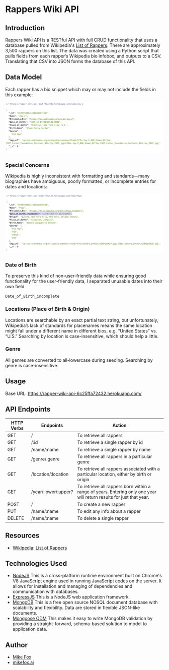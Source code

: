 # Rappers Wiki API

## Introduction

Rappers Wiki API is a RESTful API with full CRUD functionality that uses a database pulled from Wikipedia's [List of Rappers](https://en.wikipedia.org/wiki/List_of_hip_hop_musicians). There are approximately 3,500 rappers on this list. The data was created using a Python script that pulls fields from each rapper’s Wikipedia bio infobox, and outputs to a CSV. Translating that CSV into JSON forms the database of this API.

## Data Model

Each rapper has a bio snippet which may or may not include the fields in this example:

![Jay-Z bio entry](/README_images/rapper_jayz.png?raw=true "Jay-Z bio entry")

### Special Concerns

Wikipedia is highly inconsistent with formatting and standards&mdash;many biographies have ambiguous, poorly formatted, or incomplete entries for dates and locations:

![Pepa bio with poorly formatted Date of Birth](/README_images/rapper_pepa_crappy_dob.png?raw=true "Pepa bio with poorly formatted Date of Birth")

### Date of Birth

To preserve this kind of non-user-friendly data while ensuring good functionality for the user-friendly data, I separated unusable dates into their own field

```
Date_of_Birth_incomplete
```

### Locations (Place of Birth & Origin)

Locations are searchable by an exact partial text string, but unfortunately, Wikipedia’s lack of standards for placenames means the same location might fall under a different name in different bios, e.g. “United States” vs. “U.S.” Searching by location is case-insensitive, which should help a little.

### Genre

All genres are converted to all-lowercase during seeding. Searching by genre is case-insensitive.

## Usage

Base URL: https://rapper-wiki-api-6c25ffa72432.herokuapp.com/

## API Endpoints

| HTTP Verbs | Endpoints            | Action                                                                                                               |
| ---------- | -------------------- | -------------------------------------------------------------------------------------------------------------------- |
| GET        | /                    | To retrieve all rappers                                                                                              |
| GET        | /:id                 | To retrieve a single rapper by id                                                                                    |
| GET        | /name/:name          | To retrieve a single rapper by name                                                                                  |
| GET        | /genre/:genre        | To retrieve all rappers in a particular genre                                                                        |
| GET        | /location/:location  | To retrieve all rappers associated with a particular location, either by birth or origin                             |
| GET        | /year/:lower/:upper? | To retrieve all rappers born within a range of years. Entering only one year will return results for just that year. |
| POST       | /                    | To create a new rapper                                                                                               |
| PUT        | /name/:name          | To edit any info about a rapper                                                                                      |
| DELETE     | /name/:name          | To delete a single rapper                                                                                            |

## Resources

- [Wikipedia](https://www.wikipedia.org/): [List of Rappers](https://en.wikipedia.org/wiki/List_of_hip_hop_musicians)

## Technologies Used

- [NodeJS](https://nodejs.org/) This is a cross-platform runtime environment built on Chrome's V8 JavaScript engine used in running JavaScript codes on the server. It allows for installation and managing of dependencies and communication with databases.
- [ExpressJS](https://www.expresjs.org/) This is a NodeJS web application framework.
- [MongoDB](https://www.mongodb.com/) This is a free open source NOSQL document database with scalability and flexibility. Data are stored in flexible JSON-like documents.
- [Mongoose ODM](https://mongoosejs.com/) This makes it easy to write MongoDB validation by providing a straight-forward, schema-based solution to model to application data.

## Author

- [Mike Fox](https://github.com/mik3f0x)
- [mikefox.ai](https://mikefox.ai)
